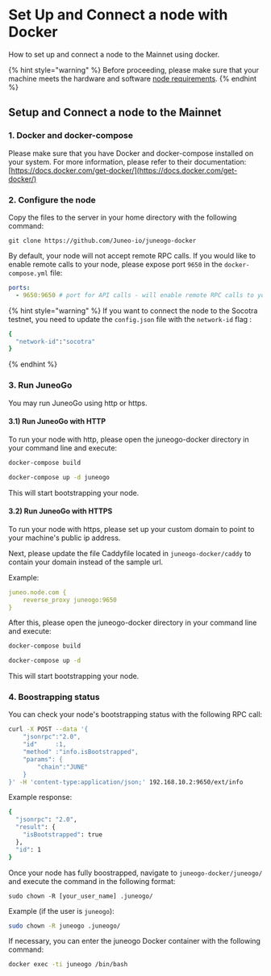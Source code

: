 # Set Up and Connect a node with Docker

How to set up and connect a node to the Mainnet using docker.

{% hint style="warning" %}
Before proceeding, please make sure that your machine meets the hardware and software [node requirements](node-requirements.md).
{% endhint %}

## Setup and Connect a node to the Mainnet[​](https://docs.avax.network/nodes/build/run-avalanche-node-manually#run-an-avalanche-node) <a href="#run-an-avalanche-node" id="run-an-avalanche-node"></a>

### 1. Docker and docker-compose <a href="#user-content-1-docker-and-docker-compose" id="user-content-1-docker-and-docker-compose"></a>

Please make sure that you have Docker and docker-compose installed on your system. For more information, please refer to their documentation: [https://docs.docker.com/get-docker/](https://docs.docker.com/get-docker/)

### 2. Configure the node <a href="#user-content-2-configure-the-node" id="user-content-2-configure-the-node"></a>

Copy the files to the server in your home directory with the following command:

```
git clone https://github.com/Juneo-io/juneogo-docker
```

By default, your node will not accept remote RPC calls. If you would like to enable remote calls to your node, please expose port `9650` in the `docker-compose.yml` file:

```yaml
ports:
  - 9650:9650 # port for API calls - will enable remote RPC calls to your node (mandatory for Supernet/ Blockchain deployers)
```

{% hint style="warning" %}
If you want to connect the node to the Socotra testnet, you need to update the `config.json` file with the `network-id` flag :&#x20;

```bash
{
  "network-id":"socotra"
}
```
{% endhint %}

### 3. Run JuneoGo <a href="#user-content-3-run-juneogo" id="user-content-3-run-juneogo"></a>

You may run JuneoGo using http or https.

#### 3.1) Run JuneoGo with HTTP <a href="#user-content-31-run-juneogo-with-http" id="user-content-31-run-juneogo-with-http"></a>

To run your node with http, please open the juneogo-docker directory in your command line and execute:

```bash
docker-compose build

docker-compose up -d juneogo
```

This will start bootstrapping your node.

#### 3.2) Run JuneoGo with HTTPS <a href="#user-content-32-run-juneogo-with-https" id="user-content-32-run-juneogo-with-https"></a>

To run your node with https, please set up your custom domain to point to your machine's public ip address.

Next, please update the file Caddyfile located in `juneogo-docker/caddy` to contain your domain instead of the sample url.

Example:

```yaml
juneo.node.com {
    reverse_proxy juneogo:9650
}
```

After this, please open the juneogo-docker directory in your command line and execute:

```bash
docker-compose build

docker-compose up -d
```

This will start bootstrapping your node.

### 4. Boostrapping status <a href="#user-content-4-boostrapping-status" id="user-content-4-boostrapping-status"></a>

You can check your node's bootstrapping status with the following RPC call:

```bash
curl -X POST --data '{
    "jsonrpc":"2.0",
    "id"     :1,
    "method" :"info.isBootstrapped",
    "params": {
        "chain":"JUNE"
    }
}' -H 'content-type:application/json;' 192.168.10.2:9650/ext/info
```

Example response:

```bash
{
  "jsonrpc": "2.0",
  "result": {
    "isBootstrapped": true
  },
  "id": 1
}
```

Once your node has fully boostrapped, navigate to `juneogo-docker/juneogo/` and execute the command in the following format:

```
sudo chown -R [your_user_name] .juneogo/
```

Example (if the user is `juneogo`):

```bash
sudo chown -R juneogo .juneogo/
```

If necessary, you can enter the juneogo Docker container with the following command:

```bash
docker exec -ti juneogo /bin/bash
```
